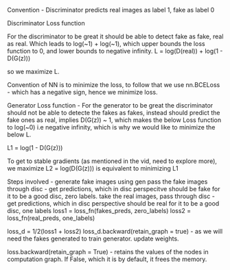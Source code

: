 

Convention - Discriminator predicts real images as label 1, fake as label 0

Discriminator Loss function 

For the discriminator to be great it should be able to detect fake as fake, real as real. Which leads to log(~1) + log(~1), which upper bounds
the loss function to 0, and lower bounds to negative infinity.
L = log(D(real)) + log(1 - D(G(z)))

so we maximize L.

Convention of NN is to minimize the loss, to follow that we use nn.BCELoss - which has a negative sign, hence we minimize loss.


Generator Loss function - For the generator to be great the discriminator should not be able to detecte the fakes as fakes, instead should
predict the fake ones as real, implies D(G(z)) ~ 1, which makes the below Loss function to log(~0) i.e negative infinity, which is why
we would like to minimize the below L.

L1 = log(1 - D(G(z)))

To get to stable gradients (as mentioned in the vid, need to explore more), we maximize 
L2  = log(D(G(z))) is equivalent to minimizing L1


Steps involved -
generate fake images using gen
pass the fake images through disc - get predictions, which in disc perspecitve should be fake for it to be a good disc, zero labels.
take the real images, pass through disc - get predictions, which in disc perspective should be real for it to be a good disc, one labels
loss1 = loss_fn(fakes_preds, zero_labels)
loss2 = loss_fn(real_preds, one_labels)

loss_d = 1/2(loss1 + loss2)
loss_d.backward(retain_graph = true) - as we will need the fakes generated to train generator.
update weights.


loss.backward(retain_graph = True) - retains the values of the nodes in computation graph. 
If False, which it is by default, it frees the memory.


